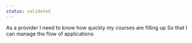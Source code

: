 ```yaml
---
status: validated
---
```


As a provider
I need to know how quickly my courses are filling up
So that I can manage the flow of applications

